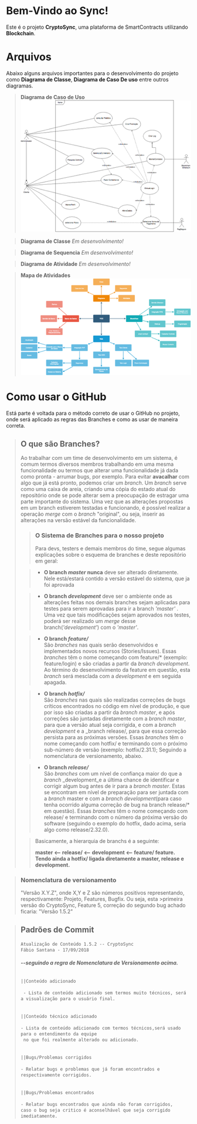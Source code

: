 # Bem-Vindo ao Sync!

Este é o projeto **CryptoSync**, uma plataforma de SmartContracts utilizando **Blockchain**.


# Arquivos

Abaixo alguns arquivos importantes para o desenvolvimento do projeto como **Diagrama de Classe**, **Diagrama de Caso De uso** entre outros diagramas.



> **Diagrama de Caso de Uso**
![enter image description here](https://github.com/thesekcy/CryptoSync/blob/master/_utilitarios/Diagrama_Caso_de_Uso.png?raw=true)

> **Diagrama de Classe**
> *Em desenvolvimento!*

> **Diagrama de Sequencia**
> *Em desenvolvimento!*

> **Diagrama de Atividade**
> *Em desenvolvimento!*

> **Mapa de Atividades**
> ![enter image description here](https://github.com/thesekcy/CryptoSync/blob/master/_utilitarios/Mapa%20De%20Atividades.png?raw=true)

# Como usar o GitHub

Está parte é voltada para o método correto de usar o GitHub no projeto, onde será aplicado as regras das Branches e como as usar de maneira correta.

> ## O que são Branches?
> Ao trabalhar com um time de desenvolvimento em um sistema, é comum termos diversos membros trabalhando em uma mesma funcionalidade ou termos que alterar uma funcionalidade já dada como pronta - arrumar bugs, por exemplo. Para evitar **avacalhar** com algo que já está pronto, podemos criar um _branch_. Um _branch_ serve como uma caixa de areia, criando uma cópia do estado atual do repositório onde se pode alterar sem a preocupação de estragar uma parte importante do sistema. Uma vez que as alterações propostas em um branch estiverem testadas e funcionando, é possível realizar a operação _merge_ com o _branch_ "original", ou seja, inserir as alterações na versão estável da funcionalidade.
> 
> >### O Sistema de Branches para o nosso projeto
> > Para devs, testers e demais membros do time, segue algumas explicações sobre o esquema de branches e deste repositório em geral:
> >
> 
> >-   **O branch  _master_** 
>  **nunca**  deve ser alterado diretamente. Nele está/estará contido a versão estável do sistema, que ja foi aprovada
> 
> >-   **O branch  _development_** 
> deve ser o ambiente onde as alterações feitas nos demais branches sejam aplicadas para testes para serem aprovadas para ir a branch _'master'_ .
> Uma vez que tais modificações sejam aprovados nos testes, poderá ser realizado um  _merge_  desse branch(_'development'_) com o _'master'_.
> 
> > -   **O branch  _feature/_**  
> São _branches_ nas quais serão desenvolvidos e implementados novos recursos (Stories/Issues). Essas _branches_ têm o nome começando com feature/* (exemplo: feature/login) e são criadas a partir da _branch_ _development_. Ao término do desenvolvimento da feature em questão, esta _branch_ será mesclada com a _development_ e em seguida apagada.
> 
> > -   **O branch  _hotfix/_**  
> São _branches_ nas quais são realizadas correções de bugs críticos encontrados no código em nível de produção, e que por isso são criadas a partir da _branch master_, e após correções são juntadas diretamente com a _branch master_, para que a versão atual seja corrigida, e com a _branch_ _development_ e a _branch release/, para que essa correção persista para as próximas versões. Essas _branches_ têm o nome começando com hotfix/ e terminando com o próximo sub-número de versão (exemplo: hotfix/2.31.1); Seguindo a nomenclatura de versionamento, abaixo.
> 
> > -   **O branch  _release/_**  
> São _branches_ com um nível de confiança maior do que a _branch_ _development_e a última chance de identificar e corrigir algum bug antes de ir para a _branch master_. Estas se encontram em nível de preparação para ser juntada com a _branch_ master e com a _branch_ _development_(para caso tenha ocorrido alguma correção de bug na branch release/* em questão). Essas _branches_ têm o nome começando com release/ e terminando com o número da próxima versão do software (seguindo o exemplo do hotfix, dado acima, seria algo como release/2.32.0).
> 
>> Basicamente, a hierarquia de branchs é a seguinte:
>> 
>> **master <-- release/ <-- development <-- feature/ feature.**
**Tendo ainda a hotfix/ ligada diretamente a master, release e development.**      			


>### **Nomenclatura de versionamento**
>
>"Versão X.Y.Z", onde X,Y e Z são números positivos representando, respectivamente: Projeto, Features, Bugfix. Ou seja, esta >primeira versão do CryptoSync, Feature 5, correção do segundo bug achado ficaria: "Versão 1.5.2"
> 

> ## Padrões de Commit
> 
>     Atualização de Conteúdo 1.5.2 -- CryptoSync
>     Fábio Santana - 17/09/2018  
> 
> ###### **--seguindo a regra de Nomenclatura de Versionamento acima.**
> 
>  
> 
>     ||Conteúdo adicionado
>              
>      - Lista de conteúdo adicionado sem termos muito técnicos, será a visualização para o usuário final.
> 
> 
>     ||Conteúdo técnico adicionado
>     
>     - Lista de conteúdo adicionado com termos técnicos,será usado para o entendimento da equipe
>      no que foi realmente alterado ou adicionado.
> 
> 
>     ||Bugs/Problemas corrigidos
>     
>     - Relatar bugs e problemas que já foram encontrados e respectivamente corrigidos.
>     
>     
>     ||Bugs/Problemas encontrados
>     	
>     - Relatar bugs encontrados que ainda não foram corrigidos,
>     caso o bug seja critico é aconselhável que seja corrigido imediatamente.
